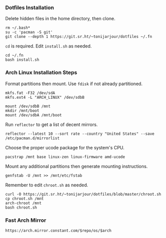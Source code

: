 ### Dotfiles Installation

Delete hidden files in the home directory, then clone.

```
rm ~/.bash*
su -c 'pacman -S git'
git clone --depth 1 https://git.sr.ht/~tonijarjour/dotfiles ~/.fn
```

`cd` is required. Edit `install.sh` as needed.

```
cd ~/.fn
bash install.sh
```

### Arch Linux Installation Steps

Format partitions then mount. Use `fdisk` if not already partitioned.

```
mkfs.fat -F32 /dev/sdA
mkfs.ext4 -L "ARCH_LINUX" /dev/sdbB

mount /dev/sdbB /mnt
mkdir /mnt/boot
mount /dev/sdbA /mnt/boot
```

Run `reflector` to get a list of decent mirrors.

```
reflector --latest 10 --sort rate --country "United States" --save /etc/pacman.d/mirrorlist
```

Choose the proper ucode package for the system's CPU.

```
pacstrap /mnt base linux-zen linux-firmware amd-ucode
```

Mount any additional partitions then generate mounting instructions.

```
genfstab -U /mnt >> /mnt/etc/fstab
```

Remember to edit `chroot.sh` as needed.

```
curl -O https://git.sr.ht/~tonijarjour/dotfiles/blob/master/chroot.sh
cp chroot.sh /mnt
arch-chroot /mnt
bash chroot.sh
```

### Fast Arch Mirror

```
https://arch.mirror.constant.com/$repo/os/$arch
```
